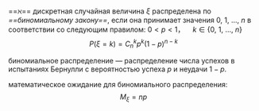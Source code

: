 ==$\aleph$== дискретная случайная величина $\xi$ распределена по *==биномиальному закону==*, если она принимает значения $0,\ 1,\ ...,\ n$ в соответствии со следующим правилом:
$0 < p < 1，\quad k \in \{0,\ 1,\ ...,\ n\}$
$$P(\xi = k) = C_n^k p^k {(1-p)}^{n-k}$$

биномиальное распределение — распределение числа успехов в испытаниях Бернулли с вероятностью успеха $p$ и неудачи $1-p$.

математическое ожидание для биномиального распределения:
$$M_\xi = np$$